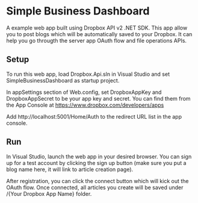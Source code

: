 # Simple Business Dashboard

A example web app built using Dropbox API v2 .NET SDK. This app allow you to post blogs which will be automatically saved to your Dropbox. It can help you go througth the server app OAuth flow and file operations APIs.

## Setup

To run this web app, load Dropbox.Api.sln in Visual Studio and set SimpleBusinessDashboard as startup project.

In appSettings section of Web.config, set DropboxAppKey and DropboxAppSecret to be your app key and secret. You can find them from the App Console at https://www.dropbox.com/developers/apps

Add http://localhost:5001/Home/Auth to the redirect URL list in the app console.

## Run

In Visual Studio, launch the web app in your desired browser. You can sign up for a test account by clicking the sign up button (make sure you put a blog name here, it will link to article creation page).

After registration, you can click the connect button which will kick out the OAuth flow. Once connected, all articles you create will be saved under /{Your Dropbox App Name} folder.

